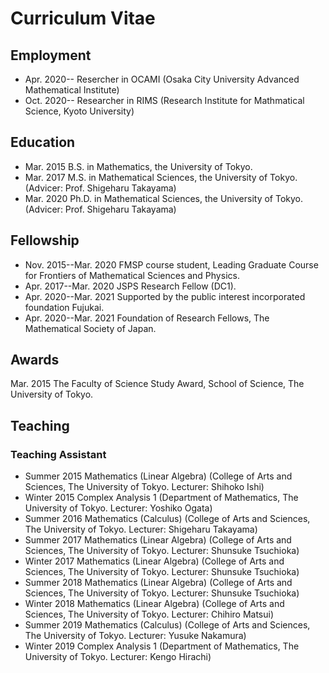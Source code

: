
# **Curriculum Vitae**

## **Employment**
- Apr. 2020-- Resercher in OCAMI (Osaka City University Advanced Mathematical Institute)
- Oct. 2020-- Researcher in RIMS (Research Institute for Mathmatical Science, Kyoto University) 

## **Education**
- Mar. 2015    B.S. in Mathematics, the University of Tokyo.
- Mar. 2017    M.S. in Mathematical Sciences, the University of Tokyo. (Advicer: Prof. Shigeharu Takayama)
- Mar. 2020   Ph.D. in Mathematical Sciences, the University of Tokyo. (Advicer: Prof. Shigeharu Takayama)


## **Fellowship**
- Nov. 2015--Mar. 2020  FMSP course student, Leading Graduate Course for Frontiers of Mathematical Sciences and Physics.
- Apr. 2017--Mar. 2020  JSPS Research Fellow (DC1).
- Apr. 2020--Mar. 2021 Supported by the public interest incorporated foundation Fujukai.
- Apr. 2020--Mar. 2021 Foundation of Research Fellows, The Mathematical Society of Japan.

## **Awards**
Mar. 2015 The Faculty of Science Study Award, School of Science, The University of Tokyo.

## **Teaching**

### **Teaching Assistant**
- Summer 2015 Mathematics (Linear Algebra) (College of Arts and Sciences, The University of Tokyo. Lecturer: Shihoko Ishi)
- Winter 2015 Complex Analysis 1 (Department of Mathematics, The University of Tokyo. Lecturer: Yoshiko Ogata)
- Summer 2016 Mathematics (Calculus) (College of Arts and Sciences, The University of Tokyo. Lecturer: Shigeharu Takayama)
- Summer 2017 Mathematics (Linear Algebra) (College of Arts and Sciences, The University of Tokyo. Lecturer: Shunsuke Tsuchioka)
- Winter 2017 Mathematics (Linear Algebra) (College of Arts and Sciences, The University of Tokyo. Lecturer: Shunsuke Tsuchioka)
- Summer 2018 Mathematics (Linear Algebra) (College of Arts and Sciences, The University of Tokyo. Lecturer: Shunsuke Tsuchioka)
- Winter 2018 Mathematics (Linear Algebra) (College of Arts and Sciences, The University of Tokyo. Lecturer: Chihiro Matsui)
- Summer 2019 Mathematics (Calculus) (College of Arts and Sciences, The University of Tokyo. Lecturer: Yusuke Nakamura)
- Winter 2019 Complex Analysis 1 (Department of Mathematics, The University of Tokyo. Lecturer: Kengo Hirachi)


